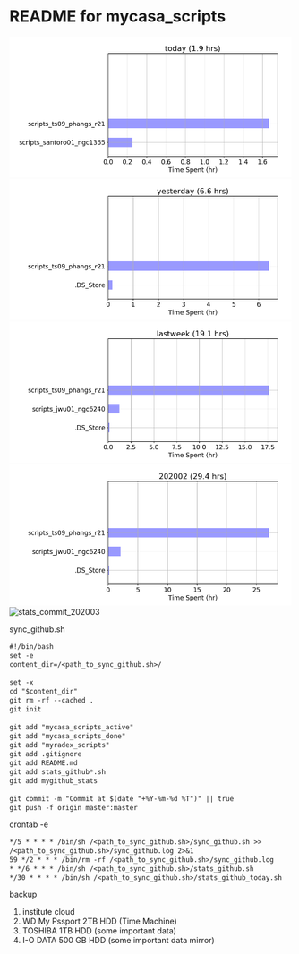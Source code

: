# README for mycasa_scripts

![stats_commit_today](https://github.com/toshikisaito1005/mycasa_scripts/blob/master/mygithub_stats/stats_commit_today.png)
![stats_commit_yesterday](https://github.com/toshikisaito1005/mycasa_scripts/blob/master/mygithub_stats/stats_commit_yesterday.png)
![stats_commit_lastweek](https://github.com/toshikisaito1005/mycasa_scripts/blob/master/mygithub_stats/stats_commit_lastweek.png)
![stats_commit_202004](https://github.com/toshikisaito1005/mycasa_scripts/blob/master/mygithub_stats/stats_commit_202002.png)
![stats_commit_202003](https://github.com/toshikisaito1005/mycasa_scripts/blob/master/mygithub_stats/stats_commit_202001.png)

sync_github.sh
```
#!/bin/bash
set -e
content_dir=/<path_to_sync_github.sh>/

set -x
cd "$content_dir"
git rm -rf --cached .
git init

git add "mycasa_scripts_active"
git add "mycasa_scripts_done"
git add "myradex_scripts"
git add .gitignore
git add README.md
git add stats_github*.sh
git add mygithub_stats

git commit -m "Commit at $(date "+%Y-%m-%d %T")" || true
git push -f origin master:master
```

crontab -e
```
*/5 * * * * /bin/sh /<path_to_sync_github.sh>/sync_github.sh >> /<path_to_sync_github.sh>/sync_github.log 2>&1
59 */2 * * * /bin/rm -rf /<path_to_sync_github.sh>/sync_github.log
* */6 * * * /bin/sh /<path_to_sync_github.sh>/stats_github.sh
*/30 * * * * /bin/sh /<path_to_sync_github.sh>/stats_github_today.sh
```

backup
1. institute cloud
2. WD My Pssport 2TB HDD (Time Machine)
3. TOSHIBA 1TB HDD (some important data)
4. I-O DATA 500 GB HDD (some important data mirror)
